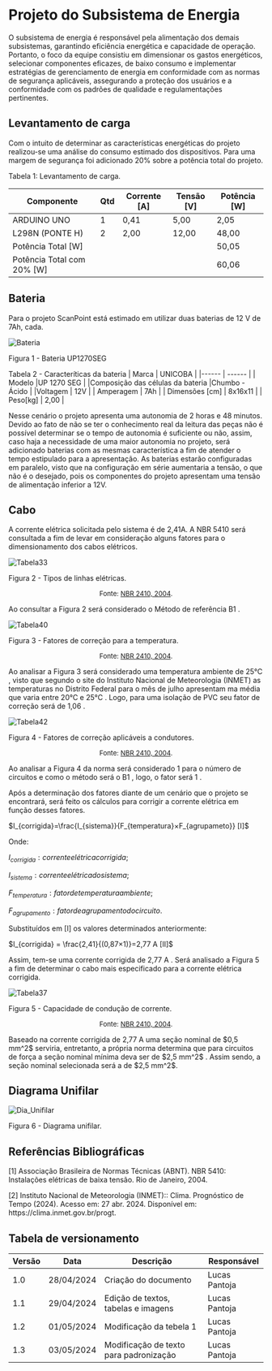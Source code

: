 # Projeto do Subsistema de Energia
<p style="text-alighn: justify;">
O subsistema de energia é responsável pela alimentação dos demais subsistemas, garantindo eficiência energética e capacidade de operação. Portanto, o foco da equipe consistiu em dimensionar os gastos energéticos, selecionar componentes eficazes, de baixo consumo e implementar estratégias de gerenciamento de energia em conformidade com as normas de segurança aplicáveis, assegurando a proteção dos usuários e a conformidade com os padrões de qualidade e regulamentações pertinentes.
</p>

## Levantamento de carga
<p style="text-alighn: justify;">
Com o intuito de determinar as características energéticas do projeto realizou-se uma análise do consumo estimado dos dispositivos. Para uma margem de segurança foi adicionado  20%  sobre a potência total do projeto.
</p>

Tabela 1: Levantamento de carga.

| Componente | Qtd | Corrente [A]|Tensão [V] |Potência [W]|
| ------ | ------ |------ |------ |------ |
|ARDUINO UNO|1|0,41|5,00|2,05|
|L298N (PONTE H)|2|2,00|12,00|48,00|
|Potência Total [W]||||50,05|
|Potência Total com 20% [W]||||60,06|




## Bateria
<p style="text-alighn: justify;">
Para o projeto ScanPoint está estimado em utilizar duas baterias de  12 V de 7Ah, cada.
</p>

![Bateria](../assets/eletronica-energia/bateria_unipower.jpg)

Figura 1 - Bateria UP1270SEG


Tabela 2 - Caracteríticas da bateria
| Marca                             | UNICOBA       |
|------                             | ------        |
|    Modelo                         |UP 1270 SEG      |
|Composição das células da bateria  |Chumbo - Ácido |
|Voltagem                           | 12V            |
|    Amperagem                      |    7Ah        |
|    Dimensões [cm]                 |   8x16x11    |
|    Peso[kg]                       |    2,00        |

<p style="text-alighn: justify;">
Nesse cenário o projeto apresenta uma autonomia de 2 horas e 48 minutos. Devido ao fato de não se ter o conhecimento real da leitura das peças não é possível determinar se o tempo de autonomia é suficiente ou não, assim,  caso haja a necessidade de uma maior autonomia no projeto, será adicionado baterias com as mesmas característica a fim de atender o tempo estipulado para a apresentação.
As baterias estarão configuradas em paralelo, visto que na configuração em série aumentaria a tensão, o que não é o desejado, pois os componentes do projeto apresentam uma tensão de alimentação inferior a 12V.
</p>


## Cabo
<p style="text-alighn: justify;">
A corrente elétrica solicitada pelo sistema é de  2,41A. A NBR  5410  será consultada a fim de levar em consideração alguns fatores para o dimensionamento dos cabos elétricos.
</p>

![Tabela33](../assets/eletronica-energia/Tabela33.jpg)

Figura 2 - Tipos de linhas elétricas. <font size="2"><p style="text-align: center">Fonte: [NBR 2410, 2004](https://edisciplinas.usp.br/pluginfile.php/5810747/mod_resource/content/1/NBR5410%20-%20Instala%C3%A7%C3%B5es%20el%C3%A9tricas%20de%20baixa%20tens%C3%A3o.pdf).</p></font>

Ao consultar a Figura 2 será considerado o Método de referência  B1 .

![Tabela40](../assets/eletronica-energia/Tabela40.jpg)

Figura 3 - Fatores de correção para a temperatura. <font size="2"><p style="text-align: center">Fonte: [NBR 2410, 2004](https://edisciplinas.usp.br/pluginfile.php/5810747/mod_resource/content/1/NBR5410%20-%20Instala%C3%A7%C3%B5es%20el%C3%A9tricas%20de%20baixa%20tens%C3%A3o.pdf).</p></font>

<p style="text-alighn: justify;">
Ao analisar a Figura 3  será considerado uma temperatura ambiente de  25°C , visto que segundo o site do Instituto Nacional de Meteorologia (INMET) as temperaturas no Distrito Federal para o mês de julho apresentam ma média que varia entre  20°C  e  25°C . Logo, para uma isolação de PVC seu fator de correção será de  1,06 .
</p>

![Tabela42](../assets/eletronica-energia/Tabela42.jpg)

Figura 4 - Fatores de correção aplicáveis a condutores. <font size="2"><p style="text-align: center">Fonte: [NBR 2410, 2004](https://edisciplinas.usp.br/pluginfile.php/5810747/mod_resource/content/1/NBR5410%20-%20Instala%C3%A7%C3%B5es%20el%C3%A9tricas%20de%20baixa%20tens%C3%A3o.pdf).</p></font>

<p style="text-alighn: justify;">
Ao analisar a Figura 4 da norma será considerado  1  para o número de circuitos e como o método será o  B1 , logo, o fator será  1 .
</p>

<p style="text-alighn: justify;">
Após a determinação dos fatores diante de um cenário que o projeto se encontrará, será feito os cálculos para corrigir a corrente elétrica em função desses fatores.
</p>

 $I_{corrigida}=\frac{I_{sistema}}{F_{temperatura}×F_{agrupameto}}  [I]$

Onde:

 $I_{corrigida} : corrente elétrica corrigida;$

 $I_{sistema} : corrente elétrica do sistema;$

 $F_{temperatura} : fator de temperatura ambiente;$

 $F_{agrupamento} : fator de agrupamento do circuito.$

Substituídos em [I] os valores determinados anteriormente:

 $I_{corrigida} = \frac{2,41}{(0,87×1)}=2,77 A              [II]$

<p style="text-alighn: justify;">
Assim, tem-se uma corrente corrigida de  2,77 A . Será analisado a Figura 5  a fim de determinar o cabo mais especificado para a corrente elétrica corrigida.
</p>


![Tabela37](../assets/eletronica-energia/Tabela37.jpg)

Figura 5 - Capacidade de condução de corrente. <font size="2"><p style="text-align: center">Fonte: [NBR 2410, 2004](https://edisciplinas.usp.br/pluginfile.php/5810747/mod_resource/content/1/NBR5410%20-%20Instala%C3%A7%C3%B5es%20el%C3%A9tricas%20de%20baixa%20tens%C3%A3o.pdf).</p></font>

<p style="text-alighn: justify;">
Baseado na corrente corrigida de  2,77 A  uma seção nominal de
 $0,5 mm^2$
 serviria, entretanto, a própria norma determina que para circuitos de força a seção nominal mínima deva ser de  $2,5 mm^2$ . Assim sendo, a seção nominal selecionada será a de $2,5 mm^2$.
</p>

## Diagrama Unifilar

![Dia_Unifilar](docs/assets/eletronica-energia/Diagrama_unifilar_page-0001.jpg)

Figura 6 - Diagrama unifilar.


## Referências Bibliográficas

[1] Associação Brasileira de Normas Técnicas (ABNT). NBR 5410: Instalações elétricas de baixa tensão. Rio de Janeiro, 2004.

<div id="ref-2"/>
[2] Instituto Nacional de Meteorologia (INMET):: Clima. Prognóstico de Tempo (2024). Acesso em: 27 abr. 2024. Disponível em: https://clima.inmet.gov.br/progt.

## Tabela de versionamento

| Versão| Data | Descrição | Responsável|
|-------|------|-----------|------------|
| 1.0 | 28/04/2024 | Criação do documento | Lucas Pantoja |
| 1.1 | 29/04/2024 | Edição de textos, tabelas e imagens | Lucas Pantoja |
| 1.2 | 01/05/2024 | Modificação da tebela 1 | Lucas Pantoja |
| 1.3 | 03/05/2024 | Modificação de texto para padronização | Lucas Pantoja |

